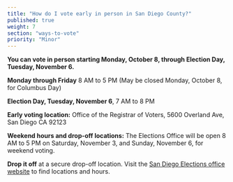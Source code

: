 ```yaml
---
title: "How do I vote early in person in San Diego County?"
published: true
weight: 7
section: "ways-to-vote"
priority: "Minor"
---
```


**You can vote in person starting Monday, October 8, through Election Day, Tuesday, November 6.**  

**Monday through Friday** 8 AM to 5 PM (May be closed Monday, October 8, for Columbus Day)  

**Election Day, Tuesday, November 6**, 7 AM to 8 PM  

**Early voting location:** Office of the Registrar of Voters, 5600 Overland Ave, San Diego CA 92123  

**Weekend hours and drop-off locations:** The Elections Office will be open 8 AM to 5 PM on Saturday, November 3, and Sunday, November 6, for weekend voting.  

**Drop it off** at a secure drop-off location. Visit the [San Diego Elections office website](https://www.sdvote.com/content/dam/rov/en/election/2932-Nov18/2932-MBDO-Loc-Eng.pdf) to find locations and hours.